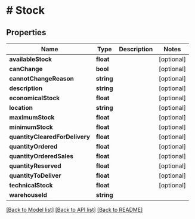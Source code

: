 # # Stock

## Properties

Name | Type | Description | Notes
------------ | ------------- | ------------- | -------------
**availableStock** | **float** |  | [optional] 
**canChange** | **bool** |  | [optional] 
**cannotChangeReason** | **string** |  | [optional] 
**description** | **string** |  | [optional] 
**economicalStock** | **float** |  | [optional] 
**location** | **string** |  | [optional] 
**maximumStock** | **float** |  | [optional] 
**minimumStock** | **float** |  | [optional] 
**quantityClearedForDelivery** | **float** |  | [optional] 
**quantityOrdered** | **float** |  | [optional] 
**quantityOrderedSales** | **float** |  | [optional] 
**quantityReserved** | **float** |  | [optional] 
**quantityToDeliver** | **float** |  | [optional] 
**technicalStock** | **float** |  | [optional] 
**warehouseId** | **string** |  | 

[[Back to Model list]](../../README.md#documentation-for-models) [[Back to API list]](../../README.md#documentation-for-api-endpoints) [[Back to README]](../../README.md)


